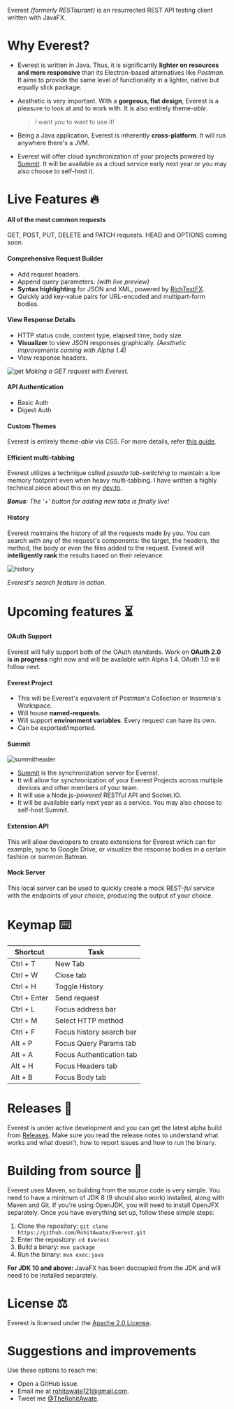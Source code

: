 
Everest _(formerly RESTaurant)_ is an resurrected REST API testing client written with JavaFX.

# Why Everest?
- Everest is written in Java. Thus, it is significantly **lighter on resources and more responsive** than its Electron-based alternatives like _Postman_. It aims to provide the same level of functionality in a lighter, native but equally slick package.
- Aesthetic is very important. With a **gorgeous, flat design**, Everest is a pleasure to look at and to work with. It is also entirely theme-_able_.

  > I want you to want to use it!

- Being a Java application, Everest is inherently **cross-platform**. It will run anywhere there's a JVM.
- Everest will offer cloud synchronization of your projects powered by [Summit](https://github.com/RohitAwate/Summit). It will be available as a cloud service early next year or you may also choose to self-host it.

# Live Features 🔥

#### All of the most common requests
GET, POST, PUT, DELETE and PATCH requests. HEAD and OPTIONS coming soon.

#### Comprehensive Request Builder
- Add request headers.
- Append query parameters. _(with live preview)_
- **Syntax highlighting** for JSON and XML, powered by [RichTextFX](https://github.com/FXMisc/RichTextFX).
- Quickly add key-value pairs for URL-encoded and multipart-form bodies.
 
#### View Response Details 
- HTTP status code, content type, elapsed time, body size.
- **Visualizer** to view JSON responses graphically. _(Aesthetic improvements coming with Alpha 1.4)_
- View response headers.

![get](https://user-images.githubusercontent.com/23148259/45769777-3c55be00-bc5e-11e8-9fbc-c8bf93b7dc5d.gif)
_Making a GET request with Everest._

#### API Authentication
- Basic Auth
- Digest Auth

#### Custom Themes
Everest is entirely theme-_able_ via CSS. For more details, refer [this guide](THEMES.md).

#### Efficient multi-tabbing
Everest utilizes a technique called _pseudo tab-switching_ to maintain a low memory footprint even when heavy multi-tabbing. I have written a highly technical piece about this on my [dev.to](https://dev.to/rohit).

_**Bonus**: The '+' button for adding new tabs is finally live!_

#### History
Everest maintains the history of all the requests made by you. You can search with any of the request's components: the target, the headers, the method, the body or even the files added to the request. Everest will **intelligently rank** the results based on their relevance.

![history](https://user-images.githubusercontent.com/23148259/45769890-8a6ac180-bc5e-11e8-8f5e-6704eb0e9aa1.gif)

_Everest's search feature in action._

# Upcoming features ⏳
#### OAuth Support
Everest will fully support both of the OAuth standards. Work on **OAuth 2.0 is in progress** right now and will be available with Alpha 1.4. OAuth 1.0 will follow next. 

#### Everest Project
- This will be Everest's equivalent of Postman's Collection or Insomnia's Workspace.
- Will house **named-requests**.
- Will support **environment variables**. Every request can have its own.
- Can be exported/imported.

#### Summit
![summitheader](https://user-images.githubusercontent.com/23148259/45769968-cbfb6c80-bc5e-11e8-95c7-7d418dee54d5.png)
- [Summit](https://github.com/RohitAwate/Summit) is the synchronization server for Everest.
- It will allow for synchronization of your Everest Projects across multiple devices and other members of your team.
- It will use a Node.js-_powered_ RESTful API and Socket.IO.
- It will be available early next year as a service. You may also choose to self-host Summit.

#### Extension API
This will allow developers to create extensions for Everest which can for example, sync to Google Drive, or visualize the response bodies in a certain fashion or summon Batman.

#### Mock Server
This local server can be used to quickly create a mock REST-_ful_ service with the endpoints of your choice, producing the output of your choice.

# Keymap ⌨️
| Shortcut     | Task                     |
|--------------|--------------------------|
| Ctrl + T     | New Tab                  |
| Ctrl + W     | Close tab                |
| Ctrl + H     | Toggle History           |
| Ctrl + Enter | Send request             |
| Ctrl + L     | Focus address bar        |
| Ctrl + M     | Select HTTP method       |
| Ctrl + F     | Focus history search bar |
| Alt + P      | Focus Query Params tab   |
| Alt + A      | Focus Authentication tab |
| Alt + H      | Focus Headers tab        |
| Alt + B      | Focus Body tab           |

# Releases 🚀
Everest is under active development and you can get the latest alpha build from [Releases](https://github.com/RohitAwate/Everest/releases). Make sure you read the release notes to understand what works and what doesn't, how to report issues and how to run the binary.

# Building from source 🔨
Everest uses Maven, so building from the source code is very simple. You need to have a minimum of JDK 8 (9 should also work) installed, along with Maven and Git. If you're using OpenJDK, you will need to install OpenJFX separately. Once you have everything set up, follow these simple steps:
1. Clone the repository: `git clone https://github.com/RohitAwate/Everest.git`
2. Enter the repository: `cd Everest`
3. Build a binary: `mvn package`
4. Run the binary: `mvn exec:java`

**For JDK  10 and above:** JavaFX has been decoupled from the JDK and will need to be installed separately.

# License ⚖️
Everest is licensed under the [Apache 2.0 License](LICENSE).

# Suggestions and improvements
Use these options to reach me:
- Open a GitHub issue.
- Email me at rohitawate121@gmail.com.
- Tweet me [@TheRohitAwate](https://twitter.com/TheRohitAwate).
